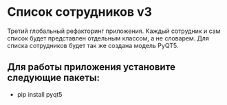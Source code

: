# Список сотрудников v3
Третий глобальный рефакторинг приложения. Каждый сотрудник и сам список будет представлен отдельным классом, а не словарем. Для списка сотрудников будет так же создана модель PyQT5.

## Для работы приложения установите следующие пакеты:
* pip install pyqt5

